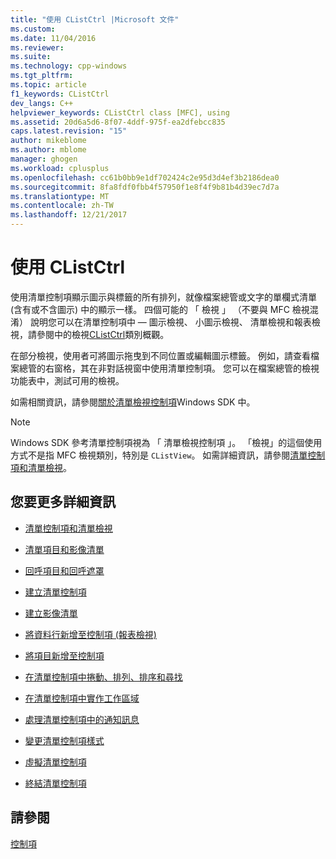 ```yaml
---
title: "使用 CListCtrl |Microsoft 文件"
ms.custom: 
ms.date: 11/04/2016
ms.reviewer: 
ms.suite: 
ms.technology: cpp-windows
ms.tgt_pltfrm: 
ms.topic: article
f1_keywords: CListCtrl
dev_langs: C++
helpviewer_keywords: CListCtrl class [MFC], using
ms.assetid: 20d6a5d6-8f07-4ddf-975f-ea2dfebcc835
caps.latest.revision: "15"
author: mikeblome
ms.author: mblome
manager: ghogen
ms.workload: cplusplus
ms.openlocfilehash: cc61b0bb9e1df702424c2e95d3d4ef3b2186dea0
ms.sourcegitcommit: 8fa8fdf0fbb4f57950f1e8f4f9b81b4d39ec7d7a
ms.translationtype: MT
ms.contentlocale: zh-TW
ms.lasthandoff: 12/21/2017
---
```

# <a name="using-clistctrl"></a>使用 CListCtrl
使用清單控制項顯示圖示與標籤的所有排列，就像檔案總管或文字的單欄式清單 (含有或不含圖示) 中的顯示一樣。 四個可能的 「 檢視 」 （不要與 MFC 檢視混淆） 說明您可以在清單控制項中 — 圖示檢視、 小圖示檢視、 清單檢視和報表檢視，請參閱中的檢視[CListCtrl](../mfc/reference/clistctrl-class.md)類別概觀。  
  
 在部分檢視，使用者可將圖示拖曳到不同位置或編輯圖示標籤。 例如，請查看檔案總管的右窗格，其在非對話視窗中使用清單控制項。 您可以在檔案總管的檢視功能表中，測試可用的檢視。  
  
 如需相關資訊，請參閱[關於清單檢視控制項](http://msdn.microsoft.com/library/windows/desktop/bb774735)Windows SDK 中。  
  
> [!NOTE]
>  Windows SDK 參考清單控制項視為 「 清單檢視控制項 」。 「檢視」的這個使用方式不是指 MFC 檢視類別，特別是 `CListView`。 如需詳細資訊，請參閱[清單控制項和清單檢視](../mfc/list-control-and-list-view.md)。  
  
## <a name="what-do-you-want-to-know-more-about"></a>您要更多詳細資訊  
  
-   [清單控制項和清單檢視](../mfc/list-control-and-list-view.md)  
  
-   [清單項目和影像清單](../mfc/list-items-and-image-lists.md)  
  
-   [回呼項目和回呼遮罩](../mfc/callback-items-and-the-callback-mask.md)  
  
-   [建立清單控制項](../mfc/creating-the-list-control.md)  
  
-   [建立影像清單](../mfc/creating-the-image-lists.md)  
  
-   [將資料行新增至控制項 (報表檢視)](../mfc/adding-columns-to-the-control-report-view.md)  
  
-   [將項目新增至控制項](../mfc/adding-items-to-the-control.md)  
  
-   [在清單控制項中捲動、排列、排序和尋找](../mfc/scrolling-arranging-sorting-and-finding-in-list-controls.md)  
  
-   [在清單控制項中實作工作區域](../mfc/implementing-working-areas-in-list-controls.md)  
  
-   [處理清單控制項中的通知訊息](../mfc/processing-notification-messages-in-list-controls.md)  
  
-   [變更清單控制項樣式](../mfc/changing-list-control-styles.md)  
  
-   [虛擬清單控制項](../mfc/virtual-list-controls.md)  
  
-   [終結清單控制項](../mfc/destroying-the-list-control.md)  
  
## <a name="see-also"></a>請參閱  
 [控制項](../mfc/controls-mfc.md)

